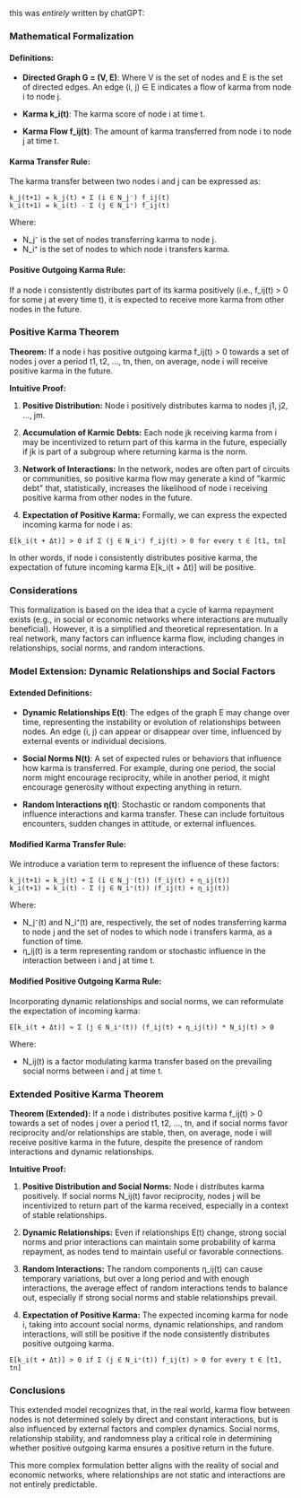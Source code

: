 this was *entirely* written by chatGPT:

### Mathematical Formalization

#### Definitions:
- **Directed Graph G = (V, E)**: Where V is the set of nodes and E is the set of directed edges. An edge (i, j) ∈ E indicates a flow of karma from node i to node j.

- **Karma k_i(t)**: The karma score of node i at time t.

- **Karma Flow f_ij(t)**: The amount of karma transferred from node i to node j at time t.

#### Karma Transfer Rule:
The karma transfer between two nodes i and j can be expressed as:

```
k_j(t+1) = k_j(t) + Σ (i ∈ N_j⁻) f_ij(t)
k_i(t+1) = k_i(t) - Σ (j ∈ N_i⁺) f_ij(t)
```

Where:
- N_j⁻ is the set of nodes transferring karma to node j.
- N_i⁺ is the set of nodes to which node i transfers karma.

#### Positive Outgoing Karma Rule:
If a node i consistently distributes part of its karma positively (i.e., f_ij(t) > 0 for some j at every time t), it is expected to receive more karma from other nodes in the future.

### Positive Karma Theorem

**Theorem:**
If a node i has positive outgoing karma f_ij(t) > 0 towards a set of nodes j over a period t1, t2, ..., tn, then, on average, node i will receive positive karma in the future.

**Intuitive Proof:**

1. **Positive Distribution:** Node i positively distributes karma to nodes j1, j2, ..., jm.
  
2. **Accumulation of Karmic Debts:** Each node jk receiving karma from i may be incentivized to return part of this karma in the future, especially if jk is part of a subgroup where returning karma is the norm.

3. **Network of Interactions:** In the network, nodes are often part of circuits or communities, so positive karma flow may generate a kind of "karmic debt" that, statistically, increases the likelihood of node i receiving positive karma from other nodes in the future.

4. **Expectation of Positive Karma:** Formally, we can express the expected incoming karma for node i as:

```
E[k_i(t + Δt)] > 0 if Σ (j ∈ N_i⁺) f_ij(t) > 0 for every t ∈ [t1, tn]
```

In other words, if node i consistently distributes positive karma, the expectation of future incoming karma E[k_i(t + Δt)] will be positive.

### Considerations
This formalization is based on the idea that a cycle of karma repayment exists (e.g., in social or economic networks where interactions are mutually beneficial). However, it is a simplified and theoretical representation. In a real network, many factors can influence karma flow, including changes in relationships, social norms, and random interactions.

### Model Extension: Dynamic Relationships and Social Factors

#### Extended Definitions:
- **Dynamic Relationships E(t)**: The edges of the graph E may change over time, representing the instability or evolution of relationships between nodes. An edge (i, j) can appear or disappear over time, influenced by external events or individual decisions.

- **Social Norms N(t)**: A set of expected rules or behaviors that influence how karma is transferred. For example, during one period, the social norm might encourage reciprocity, while in another period, it might encourage generosity without expecting anything in return.

- **Random Interactions η(t)**: Stochastic or random components that influence interactions and karma transfer. These can include fortuitous encounters, sudden changes in attitude, or external influences.

#### Modified Karma Transfer Rule:

We introduce a variation term to represent the influence of these factors:

```
k_j(t+1) = k_j(t) + Σ (i ∈ N_j⁻(t)) (f_ij(t) + η_ij(t))
k_i(t+1) = k_i(t) - Σ (j ∈ N_i⁺(t)) (f_ij(t) + η_ij(t))
```

Where:
- N_j⁻(t) and N_i⁺(t) are, respectively, the set of nodes transferring karma to node j and the set of nodes to which node i transfers karma, as a function of time.
- η_ij(t) is a term representing random or stochastic influence in the interaction between i and j at time t.

#### Modified Positive Outgoing Karma Rule:

Incorporating dynamic relationships and social norms, we can reformulate the expectation of incoming karma:

```
E[k_i(t + Δt)] ≈ Σ (j ∈ N_i⁺(t)) (f_ij(t) + η_ij(t)) * N_ij(t) > 0
```

Where:
- N_ij(t) is a factor modulating karma transfer based on the prevailing social norms between i and j at time t.

### Extended Positive Karma Theorem

**Theorem (Extended):**
If a node i distributes positive karma f_ij(t) > 0 towards a set of nodes j over a period t1, t2, ..., tn, and if social norms favor reciprocity and/or relationships are stable, then, on average, node i will receive positive karma in the future, despite the presence of random interactions and dynamic relationships.

**Intuitive Proof:**

1. **Positive Distribution and Social Norms:** Node i distributes karma positively. If social norms N_ij(t) favor reciprocity, nodes j will be incentivized to return part of the karma received, especially in a context of stable relationships.

2. **Dynamic Relationships:** Even if relationships E(t) change, strong social norms and prior interactions can maintain some probability of karma repayment, as nodes tend to maintain useful or favorable connections.

3. **Random Interactions:** The random components η_ij(t) can cause temporary variations, but over a long period and with enough interactions, the average effect of random interactions tends to balance out, especially if strong social norms and stable relationships prevail.

4. **Expectation of Positive Karma:** The expected incoming karma for node i, taking into account social norms, dynamic relationships, and random interactions, will still be positive if the node consistently distributes positive outgoing karma.

```
E[k_i(t + Δt)] > 0 if Σ (j ∈ N_i⁺(t)) f_ij(t) > 0 for every t ∈ [t1, tn]
```

### Conclusions
This extended model recognizes that, in the real world, karma flow between nodes is not determined solely by direct and constant interactions, but is also influenced by external factors and complex dynamics. Social norms, relationship stability, and randomness play a critical role in determining whether positive outgoing karma ensures a positive return in the future.

This more complex formulation better aligns with the reality of social and economic networks, where relationships are not static and interactions are not entirely predictable.
